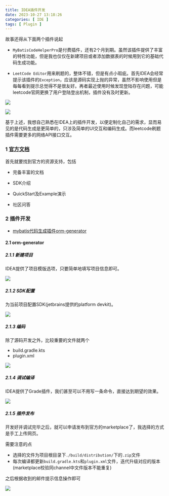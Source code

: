 ```yaml
---
title: IDEA插件开发
date: 2023-10-27 13:18:26
categories: [ IDE ]
tags: [ Plugin ]
---
```


故事还得从下面两个插件说起

- `MyBatisCodeHelperPro`是付费插件，还有2个月到期。虽然该插件提供了丰富的特性功能，但是我也仅仅在新建项目或者添加数据表的时候用到它的基础代码生成功能。

- `LeetCode Editor`用来刷题的，整体不错，但是有点小瑕疵。首先IDEA会经常提示该插件的`Exception`，应该是源码实现上抛的异常，虽然不影响使用但是每每看到提示总觉得不是很友好。再者最近使用时候发现登陆存在问题，可能leetcode官网更换了用户登陆登出机制，插件没有及时更新。

![](IDEA插件开发/2023-10-27_13-28-31.png)

![](IDEA插件开发/2023-10-27_13-29-49.png)

基于上述，我想自己熟悉在IDEA上的插件开发，以便定制化自己的需求，显而易见的是代码生成是更简单的，只涉及简单的UI交互和编码生成。而leetcode刷题插件需要更多的网络API接口交互。

### 1 [官方文档](https://plugins.jetbrains.com/docs/intellij/welcome.html)

首先就要找到官方的资源支持，包括

- 完备丰富的文档

- SDK介绍

- QuickStart及Example演示

- 社区问答

### 2 插件开发

- [mybatis代码生成插件orm-generator](https://github.com/Bannirui/orm-generator)

#### 2.1 orm-generator

##### 2.1.1 新建项目

IDEA提供了项目模版选项，只要简单地填写项目信息即可。

![](IDEA插件开发/2023-10-27_13-51-07.png)

##### 2.1.2 SDK配置

为当前项目配置SDK(jetbrains提供的platform devkit)。

![](IDEA插件开发/2023-10-27_13-54-45.png)

##### 2.1.3 编码

除了源码开发之外，比较重要的文件就两个

- build.gradle.kts
- plugin.xml

![](IDEA插件开发/2023-10-27_14-02-54.png)

##### 2.1.4 调试编译

IDEA提供了Grade插件，我们甚至可以不用写一条命令，直接达到期望的效果。

![](IDEA插件开发/2023-10-27_14-07-57.png)

##### 2.1.5 插件发布

开发好并调试完毕之后，就可以申请发布到官方的marketplace了，我选择的方式是手工上传网页。

需要注意的点

- 选择的文件为项目根目录下`./build/distribution/`下的`.zip`文件
- 每次编译都更新`build.gradle.kts`和`plugin.xml`文件，迭代升级对应的版本(marketplace校验同channel中文件版本不能重复)

之后根据收到的邮件提示信息操作即可

![](IDEA插件开发/2023-10-27_14-11-32.png)
